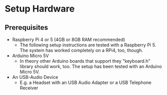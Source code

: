 # Setup Hardware

## Prerequisites
- Raspberry Pi 4 or 5 (4GB or 8GB RAM recommended)
  - The following setup instructions are tested with a Raspberry Pi 5. The system has worked completely on a RPi4, too, though.
- Arduino Micro 5V
  - In theory other Arduino boards that support they "keyboard.h" library should work, too. The setup has been tested with an Arduino Micro 5V.
- An USB-Audio Device
  - E.g. a Headset with an USB Audio Adapter or a USB Telephone Receiver
